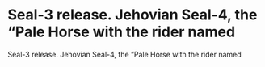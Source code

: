 # Seal-3 release. Jehovian Seal-4, the “Pale Horse with the rider named

Seal-3 release. Jehovian Seal-4, the “Pale Horse with the rider named